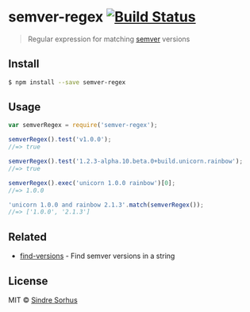 # semver-regex [![Build Status](https://travis-ci.org/sindresorhus/semver-regex.svg?branch=master)](https://travis-ci.org/sindresorhus/semver-regex)

> Regular expression for matching [semver](https://github.com/isaacs/node-semver) versions


## Install

```sh
$ npm install --save semver-regex
```


## Usage

```js
var semverRegex = require('semver-regex');

semverRegex().test('v1.0.0');
//=> true

semverRegex().test('1.2.3-alpha.10.beta.0+build.unicorn.rainbow');
//=> true

semverRegex().exec('unicorn 1.0.0 rainbow')[0];
//=> 1.0.0

'unicorn 1.0.0 and rainbow 2.1.3'.match(semverRegex());
//=> ['1.0.0', '2.1.3']
```


## Related

- [find-versions](https://github.com/sindresorhus/find-versions) - Find semver versions in a string


## License

MIT © [Sindre Sorhus](http://sindresorhus.com)
